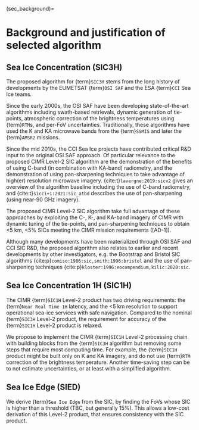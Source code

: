 (sec_background)=
# Background and justification of selected algorithm

## Sea Ice Concentration (SIC3H)

The proposed algorithm for {term}`SIC3H` stems from the long history of developments
by the EUMETSAT {term}`OSI SAF` and the ESA {term}`CCI` Sea Ice teams.

Since the early 2000s, the OSI SAF have been developing state-of-the-art algorithms including swath-based
retrievals, dynamic generation of tie-points, atmospheric correction
of the brightness temperatures using {term}`RTM`s, and per-FoV uncertainties. Traditionally,
these algorithms have used the K and KA microwave bands from the {term}`SSMIS` and 
later the {term}`AMSR2` missions.

Since the mid 2010s, the CCI Sea Ice projects have contributed critical R&D input to the
original OSI SAF approach. Of particular relevance to the proposed CIMR Level-2 SIC algorithm are
the demonstration of the benefits of using C-band (in combination with KA-band) radiometry, and
the demonstration of using pan-sharpening techniques to take advantage of high(er) resolution microwave
imagery. {cite:t}`lavergne:2019:sicv2` gives an overview of the algorithm baseline including the
use of C-band radiometry, and {cite:t}`sicci+1:2021:sic_atbd` describes the use of pan-sharpening
(using near-90 GHz imagery).

The proposed CIMR Level-2 SIC algorithm take full advantage of these approaches by exploiting
the C-, K-, and KA-band imagery of CIMR with dynamic tuning of the tie-points, and pan-sharpening
techniques to obtain <5 km, <5% SICs meeting the CIMR mission requirements ([AD-1]).

Although many developments have been materialized through OSI SAF and CCI SIC R&D, the proposed
algorithm also relates to earlier and recent developments by other investigators, e.g. the 
Bootstrap and Bristol SIC algorithms {cite:p}`comiso:1986:sic,smith:1996:bristol` and the use of
pan-sharpening techniques {cite:p}`kloster:1996:eocompendium,kilic:2020:sic`.

## Sea Ice Concentration 1H (SIC1H)

The CIMR {term}`SIC1H` Level-2 product has two driving requirements: the {term}`Near Real Time 1H` latency, and
the <5 km resolution to support operational sea-ice services with safe navigation. Compared to the nominal 
{term}`SIC3H` Level-2 product, the requirement for accuracy of the {term}`SIC1H` Level-2 product is relaxed.

We propose to implement the CIMR {term}`SIC1H` Level-2 processing chain with building blocks from the {term}`SIC3H`
algorithm but removing some steps that require most computing time. For example, the {term}`SIC1H` product might
be built only on K and KA imagery, and do not use {term}`RTM` correction of the brightness temperature. Another
time-saving step can be to not estimate uncertainties, or at least with a simplified algorithm.

## Sea Ice Edge (SIED)

We derive {term}`Sea Ice Edge` from the SIC, by finding the FoVs whose SIC is higher than a threshold (TBC, but generally
15%). This allows a low-cost derivation of this Level-2 product, that ensures consistency with the SIC product.



